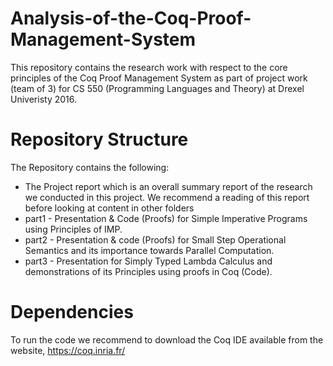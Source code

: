 # Analysis-of-the-Coq-Proof-Management-System

This repository contains the research work with respect to the core principles of the Coq Proof Management System as part of project work (team of 3) for CS 550 (Programming Languages and Theory) at Drexel Univeristy 2016. </br>

# Repository Structure

The Repository contains the following: </br>
* The Project report which is an overall summary report of the research we conducted in this project. We recommend a reading of this report before looking at content in other folders
* part1 - Presentation & Code (Proofs) for Simple Imperative Programs using Principles of IMP.
* part2 - Presentation & code (Proofs) for Small Step Operational Semantics and its importance towards Parallel Computation.
* part3 - Presentation for Simply Typed Lambda Calculus and demonstrations of its Principles using proofs in Coq (Code).

# Dependencies

To run the code we recommend to download the Coq IDE available from the website, https://coq.inria.fr/

